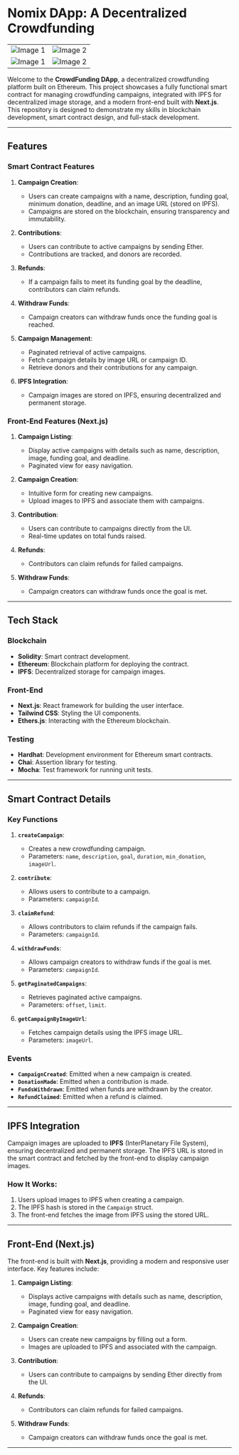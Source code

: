 # Nomix  DApp: A Decentralized Crowdfunding
|  | |
|---------|---------| 
| ![Image 1](./assets/device1.png) | ![Image 2](./assets/device2.png)|
| ![Image 1](./assets/device3.png) | ![Image 2](./assets/device4.png)|


Welcome to the **CrowdFunding DApp**, a decentralized crowdfunding platform built on Ethereum. This project showcases a fully functional smart contract for managing crowdfunding campaigns, integrated with IPFS for decentralized image storage, and a modern front-end built with **Next.js**. This repository is designed to demonstrate my skills in blockchain development, smart contract design, and full-stack development.

---

## Features

### Smart Contract Features
1. **Campaign Creation**:
   - Users can create campaigns with a name, description, funding goal, minimum donation, deadline, and an image URL (stored on IPFS).
   - Campaigns are stored on the blockchain, ensuring transparency and immutability.

2. **Contributions**:
   - Users can contribute to active campaigns by sending Ether.
   - Contributions are tracked, and donors are recorded.

3. **Refunds**:
   - If a campaign fails to meet its funding goal by the deadline, contributors can claim refunds.

4. **Withdraw Funds**:
   - Campaign creators can withdraw funds once the funding goal is reached.

5. **Campaign Management**:
   - Paginated retrieval of active campaigns.
   - Fetch campaign details by image URL or campaign ID.
   - Retrieve donors and their contributions for any campaign.

6. **IPFS Integration**:
   - Campaign images are stored on IPFS, ensuring decentralized and permanent storage.

### Front-End Features (Next.js)
1. **Campaign Listing**:
   - Display active campaigns with details such as name, description, image, funding goal, and deadline.
   - Paginated view for easy navigation.

2. **Campaign Creation**:
   - Intuitive form for creating new campaigns.
   - Upload images to IPFS and associate them with campaigns.

3. **Contribution**:
   - Users can contribute to campaigns directly from the UI.
   - Real-time updates on total funds raised.

4. **Refunds**:
   - Contributors can claim refunds for failed campaigns.

5. **Withdraw Funds**:
   - Campaign creators can withdraw funds once the goal is met.

---

## Tech Stack

### Blockchain
- **Solidity**: Smart contract development.
- **Ethereum**: Blockchain platform for deploying the contract.
- **IPFS**: Decentralized storage for campaign images.

### Front-End
- **Next.js**: React framework for building the user interface.
- **Tailwind CSS**: Styling the UI components.
- **Ethers.js**: Interacting with the Ethereum blockchain.

### Testing
- **Hardhat**: Development environment for Ethereum smart contracts.
- **Chai**: Assertion library for testing.
- **Mocha**: Test framework for running unit tests.

---

## Smart Contract Details

### Key Functions
1. **`createCampaign`**:
   - Creates a new crowdfunding campaign.
   - Parameters: `name`, `description`, `goal`, `duration`, `min_donation`, `imageUrl`.

2. **`contribute`**:
   - Allows users to contribute to a campaign.
   - Parameters: `campaignId`.

3. **`claimRefund`**:
   - Allows contributors to claim refunds if the campaign fails.
   - Parameters: `campaignId`.

4. **`withdrawFunds`**:
   - Allows campaign creators to withdraw funds if the goal is met.
   - Parameters: `campaignId`.

5. **`getPaginatedCampaigns`**:
   - Retrieves paginated active campaigns.
   - Parameters: `offset`, `limit`.

6. **`getCampaignByImageUrl`**:
   - Fetches campaign details using the IPFS image URL.
   - Parameters: `imageUrl`.

### Events
- **`CampaignCreated`**: Emitted when a new campaign is created.
- **`DonationMade`**: Emitted when a contribution is made.
- **`FundsWithdrawn`**: Emitted when funds are withdrawn by the creator.
- **`RefundClaimed`**: Emitted when a refund is claimed.

---

## IPFS Integration

Campaign images are uploaded to **IPFS** (InterPlanetary File System), ensuring decentralized and permanent storage. The IPFS URL is stored in the smart contract and fetched by the front-end to display campaign images.

### How It Works:
1. Users upload images to IPFS when creating a campaign.
2. The IPFS hash is stored in the `Campaign` struct.
3. The front-end fetches the image from IPFS using the stored URL.

---

## Front-End (Next.js)

The front-end is built with **Next.js**, providing a modern and responsive user interface. Key features include:

1. **Campaign Listing**:
   - Displays active campaigns with details such as name, description, image, funding goal, and deadline.
   - Paginated view for easy navigation.

2. **Campaign Creation**:
   - Users can create new campaigns by filling out a form.
   - Images are uploaded to IPFS and associated with the campaign.

3. **Contribution**:
   - Users can contribute to campaigns by sending Ether directly from the UI.

4. **Refunds**:
   - Contributors can claim refunds for failed campaigns.

5. **Withdraw Funds**:
   - Campaign creators can withdraw funds once the goal is met.

---
